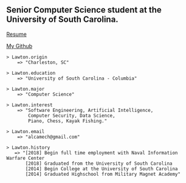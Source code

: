 ## Senior Computer Science student at the University of South Carolina.
[Resume](https://github.com/LawtonM/LawtonM.github.io/blob/master/lmizellResume2018(new).docx.pdf)

[My Github](https://github.com/Alcamech)

    > Lawton.origin
        => "Charleston, SC"

    > Lawton.education
        => "University of South Carolina - Columbia"

    > Lawton.major
        => "Computer Science"

    > Lawton.interest
        => "Software Engineering, Artificial Intelligence, 
            Computer Security, Data Science,
            Piano, Chess, Kayak Fishing."

    > Lawton.email
        => "alcamech@gmail.com"
        
    > Lawton.history
       => "[2018] Begin full time employment with Naval Information Warfare Center 
           [2018] Graduated from the University of South Carolina
           [2014] Begin College at the University of South Carolina
           [2014] Graduated Highschool from Military Magnet Academy"
